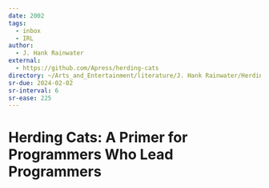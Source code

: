 ```yaml
---
date: 2002
tags:
  - inbox
  - IRL
author:
  - J. Hank Rainwater
external:
  - https://github.com/Apress/herding-cats
directory: ~/Arts_and_Entertainment/literature/J. Hank Rainwater/Herding Cats_ A Primer for Programmers Who Lead Programmers (2374)/
sr-due: 2024-02-02
sr-interval: 6
sr-ease: 225
---
```

# Herding Cats: A Primer for Programmers Who Lead Programmers

